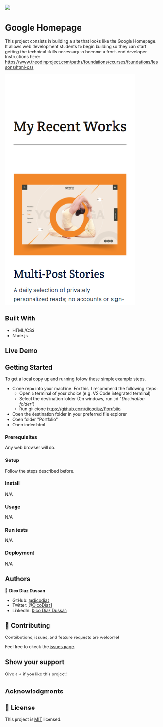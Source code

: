 ![](https://img.shields.io/badge/Microverse-blueviolet)

# Google Homepage

This project consists in building a site that looks like the Google Homepage. It allows web development students to begin building so they can start getting the technical skills necessary to become a front-end developer. Instructions here: https://www.theodinproject.com/paths/foundations/courses/foundations/lessons/html-css

![screenshot](./app_screenshot.png)

## Built With

- HTML/CSS
- Node.js

## Live Demo

## Getting Started

To get a local copy up and running follow these simple example steps.
- Clone repo into your machine. For this, I recommend the following steps:
  - Open a terminal of your choice (e.g. VS Code integrated terminal)
  - Select the destination folder (On windows, run cd "*Destination folder*")
  - Run git clone https://github.com/dicodiaz/Portfolio
- Open the destination folder in your preferred file explorer
- Open folder "Portfolio"
- Open index.html

### Prerequisites

Any web browser will do.

### Setup

Follow the steps described before.

### Install

N/A

### Usage

N/A

### Run tests

N/A

### Deployment

N/A

## Authors

👤 **Dico Diaz Dussan**

- GitHub: [@dicodiaz](https://github.com/dicodiaz)
- Twitter: [@DicoDiaz1](https://twitter.com/DicoDiaz1)
- LinkedIn: [Dico Diaz Dussan](https://www.linkedin.com/in/dico-diaz-dussan-476106a6/)

## 🤝 Contributing

Contributions, issues, and feature requests are welcome!

Feel free to check the [issues page](../../issues/).

## Show your support

Give a ⭐️ if you like this project!

## Acknowledgments

## 📝 License

This project is [MIT](./MIT.md) licensed.

